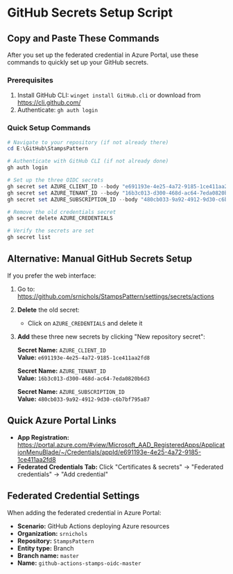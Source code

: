 # GitHub Secrets Setup Script

## Copy and Paste These Commands

After you set up the federated credential in Azure Portal, use these commands to quickly set up your GitHub secrets.

### Prerequisites

1. Install GitHub CLI: `winget install GitHub.cli` or download from <https://cli.github.com/>
2. Authenticate: `gh auth login`

### Quick Setup Commands

```powershell
# Navigate to your repository (if not already there)
cd E:\GitHub\StampsPattern

# Authenticate with GitHub CLI (if not already done)
gh auth login

# Set up the three OIDC secrets
gh secret set AZURE_CLIENT_ID --body "e691193e-4e25-4a72-9185-1ce411aa2fd8"
gh secret set AZURE_TENANT_ID --body "16b3c013-d300-468d-ac64-7eda0820b6d3"
gh secret set AZURE_SUBSCRIPTION_ID --body "480cb033-9a92-4912-9d30-c6b7bf795a87"

# Remove the old credentials secret
gh secret delete AZURE_CREDENTIALS

# Verify the secrets are set
gh secret list
```

## Alternative: Manual GitHub Secrets Setup

If you prefer the web interface:

1. Go to: <https://github.com/srnichols/StampsPattern/settings/secrets/actions>

2. **Delete** the old secret:
   - Click on `AZURE_CREDENTIALS` and delete it

3. **Add** these three new secrets by clicking "New repository secret":

   **Secret Name:** `AZURE_CLIENT_ID`  
   **Value:** `e691193e-4e25-4a72-9185-1ce411aa2fd8`

   **Secret Name:** `AZURE_TENANT_ID`  
   **Value:** `16b3c013-d300-468d-ac64-7eda0820b6d3`

   **Secret Name:** `AZURE_SUBSCRIPTION_ID`  
   **Value:** `480cb033-9a92-4912-9d30-c6b7bf795a87`

## Quick Azure Portal Links

- **App Registration:** <https://portal.azure.com/#view/Microsoft_AAD_RegisteredApps/ApplicationMenuBlade/~/Credentials/appId/e691193e-4e25-4a72-9185-1ce411aa2fd8>
- **Federated Credentials Tab:** Click "Certificates & secrets" → "Federated credentials" → "Add credential"

## Federated Credential Settings

When adding the federated credential in Azure Portal:

- **Scenario:** GitHub Actions deploying Azure resources
- **Organization:** `srnichols`
- **Repository:** `StampsPattern`
- **Entity type:** Branch
- **Branch name:** `master`
- **Name:** `github-actions-stamps-oidc-master`
